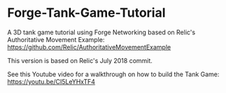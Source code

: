 # Forge-Tank-Game-Tutorial
A 3D tank game tutorial using Forge Networking based on Relic's Authoritative Movement Example: https://github.com/Relic/AuthoritativeMovementExample

This version is based on Relic's July 2018 commit.

See this Youtube video for a walkthrough on how to build the Tank Game: https://youtu.be/CI5LeYHxTF4

